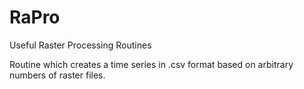 # RaPro
Useful Raster Processing Routines

Routine which creates a time series in .csv format based on arbitrary numbers of raster files.

